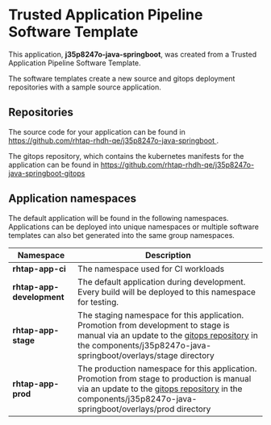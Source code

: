 # Trusted Application Pipeline Software Template

This application, **j35p8247o-java-springboot**, was created from a Trusted Application Pipeline Software Template.

The software templates create a new source and gitops deployment repositories with a sample source application. 

## Repositories

The source code for your application can be found in [https://github.com/rhtap-rhdh-qe/j35p8247o-java-springboot ](https://github.com/rhtap-rhdh-qe/j35p8247o-java-springboot ).
 
The gitops repository, which contains the kubernetes manifests for the application can be found in 
[https://github.com/rhtap-rhdh-qe/j35p8247o-java-springboot-gitops ](https://github.com/rhtap-rhdh-qe/j35p8247o-java-springboot-gitops ) 

## Application namespaces 

The default application will be found in the following namespaces. Applications can be deployed into unique namespaces or multiple software templates can also bet generated into the same group namespaces.  

|  Namespace   |  Description   |  
| -------- | -------- |
| **rhtap-app-ci** | The namespace used for CI workloads |
| **rhtap-app-development** | The default application during development. Every build will be deployed to this namespace for testing. |
| **rhtap-app-stage** | The staging namespace for this application. Promotion from development to stage is manual via an update to the [gitops repository](https://github.com/rhtap-rhdh-qe/j35p8247o-java-springboot-gitops ) in the components/j35p8247o-java-springboot/overlays/stage directory |
| **rhtap-app-prod** | The production namespace for this application. Promotion from stage to production is manual via an update to the [gitops repository](https://github.com/rhtap-rhdh-qe/j35p8247o-java-springboot-gitops ) in the components/j35p8247o-java-springboot/overlays/prod directory |